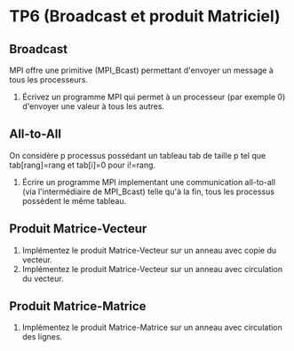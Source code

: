 # TP6 (Broadcast et produit Matriciel)

## Broadcast
MPI offre une primitive (MPI_Bcast) permettant d'envoyer un message à tous les processeurs.
1. Écrivez un programme MPI qui permet à un processeur (par exemple 0) d'envoyer une valeur à tous les autres.

## All-to-All
On considère p processus possédant un tableau tab de taille p tel que tab[rang]=rang et tab[i]=0 pour i!=rang.
1. Écrire un programme MPI implementant une communication all-to-all (via l'intermédiaire de MPI_Bcast) telle qu'à la fin, tous les processus possèdent le même tableau.

## Produit Matrice-Vecteur
1. Implémentez le produit Matrice-Vecteur sur un anneau avec copie du vecteur.
2. Implémentez le produit Matrice-Vecteur sur un anneau avec circulation du vecteur.

## Produit Matrice-Matrice
1. Implémentez le produit Matrice-Matrice sur un anneau avec circulation des lignes.